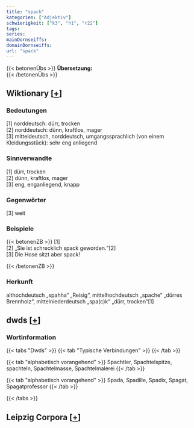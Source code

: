 ```yaml
---
title: "spack"
kategorien: ["Adjektiv"]
schwierigkeit: ["k3", "h1", "r22"]
tags:
series:
mainDornseiffs:
domainDornseiffs:
url: "spack"
---
```


{{< betonenÜbs >}}
**Übersetzung:**  
{{< /betonenÜbs >}}

## Wiktionary [[+](https://de.wiktionary.org/wiki/spack)]

### Bedeutungen
[1] norddeutsch: dürr, trocken  
[2] norddeutsch: dünn, kraftlos, mager  
[3] mitteldeutsch, norddeutsch, umgangssprachlich (von einem Kleidungsstück): sehr eng anliegend  

### Sinnverwandte
[1] dürr, trocken  
[2] dünn, kraftlos, mager  
[3] eng, enganliegend, knapp  

### Gegenwörter
[3] weit  

### Beispiele
{{< betonenZB >}}
[1]  
[2] „Sie ist schrecklich spack geworden.“[2]  
[3] Die Hose sitzt aber spack!  

{{< /betonenZB >}}
### Herkunft
althochdeutsch „spahha“ „Reisig“, mittelhochdeutsch „spache“ „dürres Brennholz“, mittelniederdeutsch „spa(c)k“ „dürr, trocken“[1]  



## dwds [[+](https://www.dwds.de/wb/spack)]

### Wortinformation
{{< tabs "Dwds" >}}
{{< tab "Typische Verbindungen" >}}
{{< /tab >}}

{{< tab "alphabetisch vorangehend" >}}
Spachtler, Spachtelspitze, spachteln, Spachtelmasse, Spachtelmalerei
{{< /tab >}}

{{< tab "alphabetisch vorangehend" >}}
Spada, Spadille, Spadix, Spagat, Spagatprofessor
{{< /tab >}}

{{< /tabs >}}

## Leipzig Corpora [[+](https://corpora.uni-leipzig.de/en/res?word=spack&corpusId=deu_newscrawl-public_2018)]

